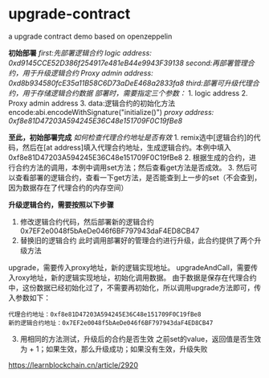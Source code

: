 # upgrade-contract
a upgrade contract demo based on openzeppelin

**初始部署**
  *first:先部署逻辑合约*
	  *logic address:*
	  *0xd9145CCE52D386f254917e481eB44e9943F39138*
  *second:再部署管理合约，用于升级逻辑合约*
	  *Proxy admin address:*
	  *0xd8b934580fcE35a11B58C6D73aDeE468a2833fa8*
  *third:部署可升级代理合约，用于存储逻辑合约数据*
	  *部署时，需要指定三个参数：*
		1. logic address
		2. Proxy admin address
		3. data:逻辑合约的初始化方法encode:abi.encodeWithSignature("initialize()")
	  *proxy address:*
	  *0xf8e81D47203A594245E36C48e151709F0C19fBe8*

**至此，初始部署完成**
  *如何检查代理合约地址是否有效*
    1. remix选中[逻辑合约]的代码，然后在[at address]填入代理合约地址，生成逻辑合约。本例中填入 0xf8e81D47203A594245E36C48e151709F0C19fBe8
    2. 根据生成的合约，进行合约方法的调用，本例中调用set方法；然后查看get方法是否成效。
    3. 然后可以查看部署的逻辑合约，查看一下get方法，是否能查到上一步的set（不会查到，因为数据存在了代理合约的内存空间）

**升级逻辑合约，需要按照以下步骤**
1. 修改逻辑合约代码，然后部署新的逻辑合约
	0x7EF2e0048f5bAeDe046f6BF797943daF4ED8CB47
2. 替换旧的逻辑合约
此时调用部署好的管理合约进行升级，此合约提供了两个升级方法

upgrade，需要传入proxy地址，新的逻辑实现地址。
upgradeAndCall，需要传入roxy地址，新的逻辑实现地址，初始化调用数据。
由于数据是保存在代理合约中，这份数据已经初始化过了，不需要再初始化，所以调用upgrade方法即可，传入参数如下：

	代理合约地址：0xf8e81D47203A594245E36C48e151709F0C19fBe8
	新的逻辑合约地址：0x7EF2e0048f5bAeDe046f6BF797943daF4ED8CB47

3. 用相同的方法测试，升级后的合约是否生效
之前set的value，返回值是否生效为 + 1；如果生效，那么升级成功；如果没有生效，升级失败

https://learnblockchain.cn/article/2920
